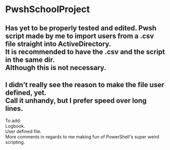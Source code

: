 # PwshSchoolProject

Has yet to be properly tested and edited. 
Pwsh script made by me to import users from a .csv file straight into ActiveDirectory.  
It is recommended to have the .csv and the script in the same dir.  
Although this is not necessary.  
-  
I didn't really see the reason to make the file user defined, yet.  
Call it unhandy, but I prefer speed over long lines.  
-  
To add:  
Logbook.  
User defined file.  
More comments in regards to me making fun of PowerShell's super weird scripting.  
